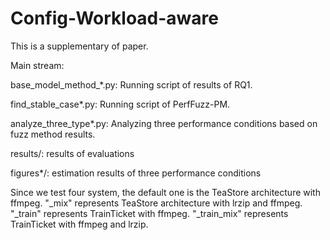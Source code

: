 # Config-Workload-aware

This is a supplementary of paper.

Main stream:

base_model_method_*.py: Running script of results of RQ1.

find_stable_case*.py: Running script of PerfFuzz-PM.

analyze_three_type*.py: Analyzing three performance conditions based on fuzz method results.

results/: results of evaluations

figures*/: estimation results of three performance conditions

Since we test four system, the default one is the TeaStore architecture with ffmpeg. "_mix" represents TeaStore architecture with lrzip and ffmpeg. "_train" represents TrainTicket with ffmpeg.
"_train_mix" represents TrainTicket with ffmpeg and lrzip.